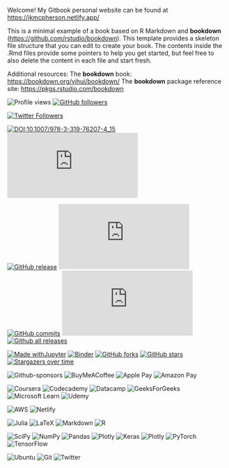 Welcome! 
My Gitbook personal website can be found at https://jkmcpherson.netlify.app/

This is a minimal example of a book based on R Markdown and **bookdown** (https://github.com/rstudio/bookdown). 
This template provides a skeleton file structure that you can edit to create your book. 
The contents inside the .Rmd files provide some pointers to help you get started, but feel free to also delete the content in each file and start fresh.

Additional resources:
The **bookdown** book: https://bookdown.org/yihui/bookdown/
The **bookdown** package reference site: https://pkgs.rstudio.com/bookdown

![Profile views](https://gpvc.arturio.dev/jkmcpherson)
[![GitHub followers](https://img.shields.io/github/followers/jkmcpherson.svg?style=social&label=Follow&maxAge=2592000)](https://github.com/jkmcpherson?tab=followers)

[![Twitter Followers](https://badgen.net/twitter/follow/jk_mcpherson)](https://twitter.com/jk_mcpherson)


[![DOI:10.1007/978-3-319-76207-4_15](https://zenodo.org/badge/DOI/10.1007/978-3-319-76207-4_15.svg)](https://doi.org/10.1007/978-3-319-76207-4_15)
[![Citation Badge](https://api.juleskreuer.eu/citation-badge.php?doi=10.1126/science.1058040)](https://juleskreuer.eu/projekte/citation-badge/)

[![GitHub release](https://img.shields.io/github/release/Naereen/StrapDown.js.svg)](https://GitHub.com/Naereen/StrapDown.js/releases/)
[![Latest release](https://badgen.net/github/release/Naereen/Strapdown.js)](https://github.com/Naereen/Strapdown.js/releases)
[![GitHub commits](https://img.shields.io/github/commits-since/Naereen/StrapDown.js/v1.0.0.svg)](https://GitHub.com/Naereen/StrapDown.js/commit/)
[![GitHub latest commit](https://badgen.net/github/last-commit/Naereen/Strapdown.js)](https://GitHub.com/Naereen/StrapDown.js/commit/)
[![Github all releases](https://img.shields.io/github/downloads/Naereen/StrapDown.js/total.svg)](https://GitHub.com/Naereen/StrapDown.js/releases/)

[![Made withJupyter](https://img.shields.io/badge/Made%20with-Jupyter-orange?style=for-the-badge&logo=Jupyter)](https://jupyter.org/try)
[![Binder](https://mybinder.org/badge_logo.svg)](https://mybinder.org/v2/gh/Naereen/badges/master)
[![GitHub forks](https://img.shields.io/github/forks/Naereen/StrapDown.js.svg?style=social&label=Fork&maxAge=2592000)](https://GitHub.com/Naereen/StrapDown.js/network/)
[![GitHub stars](https://img.shields.io/github/stars/Naereen/StrapDown.js.svg?style=social&label=Star&maxAge=2592000)](https://GitHub.com/Naereen/StrapDown.js/stargazers/)
[![Stargazers over time](https://starchart.cc/Naereen/badges.svg)](https://starchart.cc/Naereen/badges)

![Github-sponsors](https://img.shields.io/badge/sponsor-30363D?style=for-the-badge&logo=GitHub-Sponsors&logoColor=#EA4AAA)
![BuyMeACoffee](https://img.shields.io/badge/Buy%20Me%20a%20Coffee-ffdd00?style=for-the-badge&logo=buy-me-a-coffee&logoColor=black)
![Apple Pay](https://img.shields.io/badge/ApplePay-000000.svg?style=for-the-badge&logo=Apple-Pay&logoColor=white)
![Amazon Pay](https://img.shields.io/badge/AmazonPay-ff9900.svg?style=for-the-badge&logo=Amazon-Pay&logoColor=white)

![Coursera](https://img.shields.io/badge/Coursera-%230056D2.svg?style=for-the-badge&logo=Coursera&logoColor=white)
![Codecademy](https://img.shields.io/badge/Codecademy-FFF0E5?style=for-the-badge&logo=codecademy&logoColor=1F243A)
![Datacamp](https://img.shields.io/badge/Datacamp-05192D?style=for-the-badge&logo=datacamp&logoColor=03E860)
![GeeksForGeeks](https://img.shields.io/badge/GeeksforGeeks-gray?style=for-the-badge&logo=geeksforgeeks&logoColor=35914c)
![Microsoft Learn](https://img.shields.io/badge/Microsoft_Learn-258ffa?style=for-the-badge&logo=microsoft&logoColor=white)
![Udemy](https://img.shields.io/badge/Udemy-A435F0?style=for-the-badge&logo=Udemy&logoColor=white)
  
![AWS](https://img.shields.io/badge/AWS-%23FF9900.svg?style=for-the-badge&logo=amazon-aws&logoColor=white)
![Netlify](https://img.shields.io/badge/netlify-%23000000.svg?style=for-the-badge&logo=netlify&logoColor=#00C7B7)

![Julia](https://img.shields.io/badge/-Julia-9558B2?style=for-the-badge&logo=julia&logoColor=white)
![LaTeX](https://img.shields.io/badge/latex-%23008080.svg?style=for-the-badge&logo=latex&logoColor=white)
![Markdown](https://img.shields.io/badge/markdown-%23000000.svg?style=for-the-badge&logo=markdown&logoColor=white)
![R](https://img.shields.io/badge/r-%23276DC3.svg?style=for-the-badge&logo=r&logoColor=white)

![SciPy](https://img.shields.io/badge/SciPy-%230C55A5.svg?style=for-the-badge&logo=scipy&logoColor=%white)
![NumPy](https://img.shields.io/badge/numpy-%23013243.svg?style=for-the-badge&logo=numpy&logoColor=white)
![Pandas](https://img.shields.io/badge/pandas-%23150458.svg?style=for-the-badge&logo=pandas&logoColor=white)
![Plotly](https://img.shields.io/badge/Plotly-%233F4F75.svg?style=for-the-badge&logo=plotly&logoColor=white)
![Keras](https://img.shields.io/badge/Keras-%23D00000.svg?style=for-the-badge&logo=Keras&logoColor=white)
![Plotly](https://img.shields.io/badge/Plotly-%233F4F75.svg?style=for-the-badge&logo=plotly&logoColor=white)
![PyTorch](https://img.shields.io/badge/PyTorch-%23EE4C2C.svg?style=for-the-badge&logo=PyTorch&logoColor=white)
![TensorFlow](https://img.shields.io/badge/TensorFlow-%23FF6F00.svg?style=for-the-badge&logo=TensorFlow&logoColor=white)

![Ubuntu](https://img.shields.io/badge/Ubuntu-E95420?style=for-the-badge&logo=ubuntu&logoColor=white)
![Git](https://img.shields.io/badge/git-%23F05033.svg?style=for-the-badge&logo=git&logoColor=white)
![Twitter](https://img.shields.io/badge/Twitter-%231DA1F2.svg?style=for-the-badge&logo=Twitter&logoColor=white)
